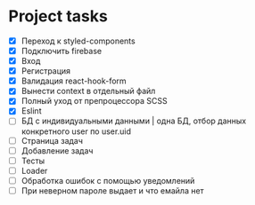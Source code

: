 # Project tasks

- [x] Переход к styled-components
- [x] Подключить firebase
- [x] Вход
- [x] Регистрация
- [x] Валидация react-hook-form
- [x] Вынести context в отдельный файл
- [x] Полный уход от препроцессора SCSS
- [x] Eslint
- [ ] БД с индивидуальными данными | одна БД, отбор данных конкретного user по user.uid
- [ ] Страница задач
- [ ] Добавление задач
- [ ] Тесты
- [ ] Loader
- [ ] Обработка ошибок с помощью уведомлений
- [ ] При неверном пароле выдает и что емайла нет
